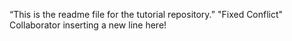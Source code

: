 “This is the readme file for the tutorial repository.”
"Fixed Conflict"
Collaborator inserting a new line here!

